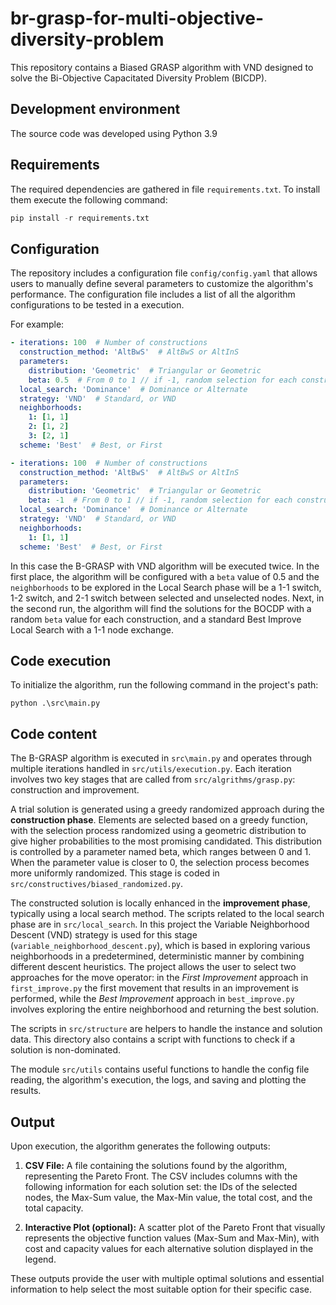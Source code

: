 # br-grasp-for-multi-objective-diversity-problem
This repository contains a Biased GRASP algorithm with VND designed to solve the Bi-Objective Capacitated Diversity Problem (BICDP).

## Development environment

The source code was developed using Python 3.9

## Requirements

The required dependencies are gathered in file ```requirements.txt```. To install them execute the following command:

```python
pip install -r requirements.txt
```

## Configuration
The repository includes a configuration file ```config/config.yaml``` that allows users to manually define several parameters to customize the algorithm's performance. The configuration file includes a list of all the algorithm configurations to be tested in a execution.

For example:

```yaml
- iterations: 100  # Number of constructions
  construction_method: 'AltBwS'  # AltBwS or AltInS
  parameters:
    distribution: 'Geometric'  # Triangular or Geometric
    beta: 0.5  # From 0 to 1 // if -1, random selection for each construction
  local_search: 'Dominance'  # Dominance or Alternate
  strategy: 'VND'  # Standard, or VND
  neighborhoods:
    1: [1, 1]
    2: [1, 2]
    3: [2, 1]
  scheme: 'Best'  # Best, or First

- iterations: 100  # Number of constructions
  construction_method: 'AltBwS'  # AltBwS or AltInS
  parameters:
    distribution: 'Geometric'  # Triangular or Geometric
    beta: -1  # From 0 to 1 // if -1, random selection for each construction
  local_search: 'Dominance'  # Dominance or Alternate
  strategy: 'VND'  # Standard, or VND
  neighborhoods:
    1: [1, 1]
  scheme: 'Best'  # Best, or First
```

In this case the B-GRASP with VND algorithm will be executed twice. In the first place, the algorithm will be configured with a `beta` value of 0.5 and the `neighborhoods` to be explored in the Local Search phase will be a 1-1 switch, 1-2 switch, and 2-1 switch between selected and unselected nodes. Next, in the second run, the algorithm will find the solutions for the BOCDP with a random `beta` value for each construction, and a standard Best Improve Local Search with a 1-1 node exchange.

## Code execution

To initialize the algorithm, run the following command in the project's path:

```console
python .\src\main.py
```

## Code content

The B-GRASP algorithm is executed in ```src\main.py``` and operates through multiple iterations handled in ```src/utils/execution.py```. Each iteration involves two key stages that are called from ```src/algrithms/grasp.py```: construction and improvement.

A trial solution is generated using a greedy randomized approach during the **construction phase**. Elements are selected based on a greedy function, with the selection process randomized using a geometric distribution to give higher probabilities to the most promising candidated. This distribution is controlled by a parameter named beta, which ranges between 0 and 1. When the parameter value is closer to 0, the selection process becomes more uniformly randomized. This stage is coded in ```src/constructives/biased_randomized.py```.

The constructed solution is locally enhanced in the **improvement phase**, typically using a local search method. The scripts related to the local search phase are in ```src/local_search```. In this project the Variable Neighborhood Descent (VND) strategy is used for this stage (```variable_neighborhood_descent.py```), which is based in exploring various neighborhoods in a predetermined, deterministic manner by combining different descent heuristics. The project allows the user to select two approaches for the move operator: in the *First Improvement* approach in ```first_improve.py``` the first movement that results in an improvement is performed, while the *Best Improvement* approach in ```best_improve.py``` involves exploring the entire neighborhood and returning the best solution.


The scripts in ```src/structure``` are helpers to handle the instance and solution data. This directory also contains a script with functions to check if a solution is non-dominated.

The module ```src/utils``` contains useful functions to handle the config file reading, the algorithm's execution, the logs, and saving and plotting the results.


## Output

Upon execution, the algorithm generates the following outputs:

1.	**CSV File:** A file containing the solutions found by the algorithm, representing the Pareto Front. The CSV includes columns with the following information for each solution set: the IDs of the selected nodes, the Max-Sum value, the Max-Min value, the total cost, and the total capacity.

2.	**Interactive Plot (optional):** A scatter plot of the Pareto Front that visually represents the objective function values (Max-Sum and Max-Min), with cost and capacity values for each alternative solution displayed in the legend.

These outputs provide the user with multiple optimal solutions and essential information to help select the most suitable option for their specific case.

